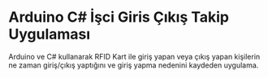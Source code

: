 # Arduino C# İşci Giris Çıkış Takip Uygulaması
Arduino ve C# kullanarak RFID Kart ile giriş yapan veya çıkış yapan kişilerin ne zaman giriş/çıkış yaptığını ve giriş yapma nedenini kaydeden uygulama.
